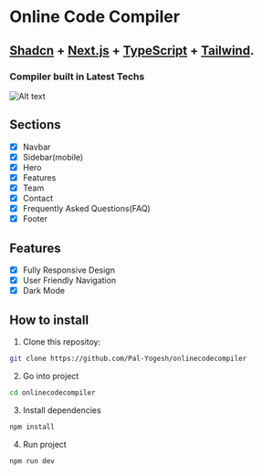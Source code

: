 # Online Code Compiler

## <a href="https://github.com/Pal-Yogesh/onlinecodecompiler" target="_blank">Shadcn</a> + <a href="https://nextjs.org/" target="_blank">Next.js</a> + <a href="https://www.typescriptlang.org/" target="_blank">TypeScript</a> + <a href="https://tailwindcss.com/" target="_blank">Tailwind</a>.

### Compiler built in Latest Techs

![Alt text](./public/compiler.png)

## Sections

- [x] Navbar
- [x] Sidebar(mobile)
- [x] Hero
- [x] Features
- [x] Team
- [x] Contact
- [x] Frequently Asked Questions(FAQ)
- [x] Footer

## Features

- [x] Fully Responsive Design
- [x] User Friendly Navigation
- [x] Dark Mode

## How to install

1. Clone this repositoy:

```bash
git clone https://github.com/Pal-Yogesh/onlinecodecompiler
```

2. Go into project

```bash
cd onlinecodecompiler
```

3. Install dependencies

```bash
npm install
```

4. Run project

```bash
npm run dev
```
